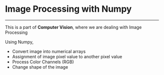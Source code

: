 # Image Processing with Numpy
<hr>

This is a part of **Computer Vision**, where we are dealing with Image Processing

Using Numpy,<br>
* Convert image into numerical arrays
* Assignment of image pixel value to another pixel value
* Process Color Channels (RGB)
* Change shape of the image
